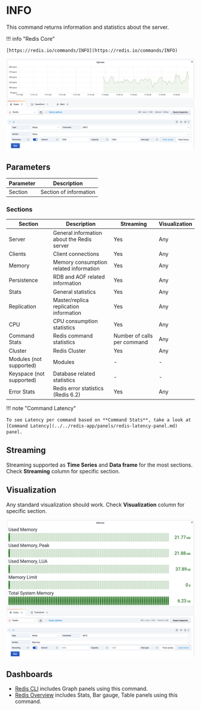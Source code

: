 # INFO

This command returns information and statistics about the server.

!!! info "Redis Core"

    [https://redis.io/commands/INFO](https://redis.io/commands/INFO)

![INFO](../../images/redis-datasource/commands/info-ops-sec.png)

## Parameters

| Parameter | Description            |
| --------- | ---------------------- |
| Section   | Section of information |

### Sections

| Section                  | Description                                | Streaming                   | Visualization |
| ------------------------ | ------------------------------------------ | --------------------------- | ------------- |
| Server                   | General information about the Redis server | Yes                         | Any           |
| Clients                  | Client connections                         | Yes                         | Any           |
| Memory                   | Memory consumption related information     | Yes                         | Any           |
| Persistence              | RDB and AOF related information            | Yes                         | Any           |
| Stats                    | General statistics                         | Yes                         | Any           |
| Replication              | Master/replica replication information     | Yes                         | Any           |
| CPU                      | CPU consumption statistics                 | Yes                         | Any           |
| Command Stats            | Redis command statistics                   | Number of calls per command | Any           |
| Cluster                  | Redis Cluster                              | Yes                         | Any           |
| Modules (not supported)  | Modules                                    | -                           | -             |
| Keyspace (not supported) | Database related statistics                | -                           | -             |
| Error Stats              | Redis error statistics (Redis 6.2)         | Yes                         | Any           |

!!! note "Command Latency"

    To see Latency per command based on **Command Stats**, take a look at [Command Latency](../../redis-app/panels/redis-latency-panel.md) panel.

## Streaming

Streaming supported as **Time Series** and **Data frame** for the most sections. Check **Streaming** column for specific section.

## Visualization

Any standard visualization should work. Check **Visualization** column for specific section.

![INFO](../../images/redis-datasource/commands/info-memory.png)

## Dashboards

- [Redis CLI](../../../redis-app/dashboards/#cli-command-line-interface) includes Graph panels using this command.
- [Redis Overview](../../../redis-app/dashboards/#redis-overview) includes Stats, Bar gauge, Table panels using this command.

